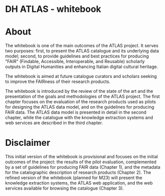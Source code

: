 # DH ATLAS - whitebook

# About

The whitebook is one of the main outcomes of the ATLAS project. It serves two purposes: first, to present the ATLAS catalogue and its underlying data model; second, to provide guidelines and best practices for producing "FAIR" (Findable, Accessible, Interoperable, and Reusable) scholarly outputs in Digital Humanities and enhancing Italian digital cultural heritage.

The whitebook is aimed at future catalogue curators and scholars seeking to improve the FAIRness of their research products.

The whitebook is introduced by the review of the state of the art and the presentation of the goals and methodologies of the ATLAS project. The first chapter focuses on the evaluation of the research products used as pilots for designing the ATLAS data model, and on the guidelines for producing FAIR data. The ATLAS data model is presented in detail in the second chapter, while the catalogue with the knowledge extraction systems and web services are described in the third chapter.

# Disclaimer

This initial version of the whitebook is provisional and focuses on the initial outcomes of the project: the results of the pilot evaluation, complemented by a set of guidelines for producing FAIR data (Chapter 1), and the metadata for the catalographic description of research products (Chapter 2). The refined version of the whitebook (planned for M23) will present the knowledge extraction systems, the ATLAS web application, and the web services available for browsing the catalogue (Chapter 3).